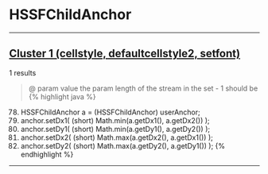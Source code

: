 # HSSFChildAnchor

***

## [Cluster 1 (cellstyle, defaultcellstyle2, setfont)](./1)
1 results
> @ param value the param length of the stream in the set - 1 should be 
{% highlight java %}
78. HSSFChildAnchor a = (HSSFChildAnchor) userAnchor;
82. anchor.setDx1( (short) Math.min(a.getDx1(), a.getDx2()) );
83. anchor.setDy1( (short) Math.min(a.getDy1(), a.getDy2()) );
84. anchor.setDx2( (short) Math.max(a.getDx2(), a.getDx1()) );
85. anchor.setDy2( (short) Math.max(a.getDy2(), a.getDy1()) );
{% endhighlight %}

***

